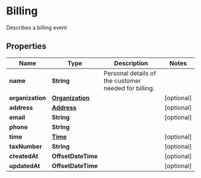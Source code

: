 

# Billing

Describes a billing event

## Properties

| Name | Type | Description | Notes |
|------------ | ------------- | ------------- | -------------|
|**name** | **String** | Personal details of the customer needed for billing. |  |
|**organization** | [**Organization**](Organization.md) |  |  [optional] |
|**address** | [**Address**](Address.md) |  |  [optional] |
|**email** | **String** |  |  [optional] |
|**phone** | **String** |  |  |
|**time** | [**Time**](Time.md) |  |  [optional] |
|**taxNumber** | **String** |  |  [optional] |
|**createdAt** | **OffsetDateTime** |  |  [optional] |
|**updatedAt** | **OffsetDateTime** |  |  [optional] |




